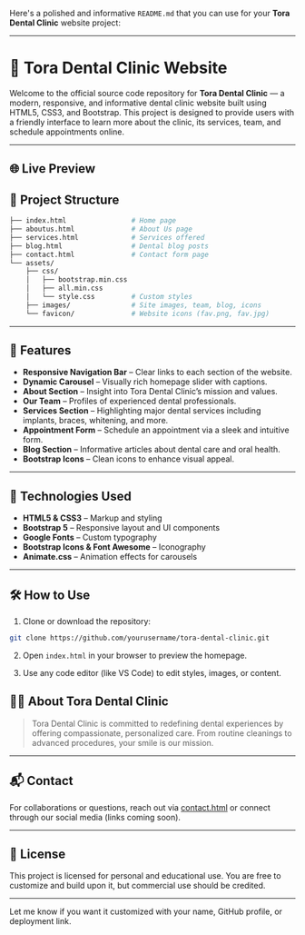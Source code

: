 Here's a polished and informative `README.md` that you can use for your **Tora Dental Clinic** website project:

---

# 🦷 Tora Dental Clinic Website

Welcome to the official source code repository for **Tora Dental Clinic** — a modern, responsive, and informative dental clinic website built using HTML5, CSS3, and Bootstrap. This project is designed to provide users with a friendly interface to learn more about the clinic, its services, team, and schedule appointments online.

---

## 🌐 Live Preview

## 📂 Project Structure

```bash
├── index.html                # Home page
├── aboutus.html              # About Us page
├── services.html             # Services offered
├── blog.html                 # Dental blog posts
├── contact.html              # Contact form page
└── assets/
    ├── css/
    │   ├── bootstrap.min.css
    │   ├── all.min.css
    │   └── style.css         # Custom styles
    ├── images/               # Site images, team, blog, icons
    └── favicon/              # Website icons (fav.png, fav.jpg)
```

---

## 🎨 Features

- **Responsive Navigation Bar** – Clear links to each section of the website.
- **Dynamic Carousel** – Visually rich homepage slider with captions.
- **About Section** – Insight into Tora Dental Clinic’s mission and values.
- **Our Team** – Profiles of experienced dental professionals.
- **Services Section** – Highlighting major dental services including implants, braces, whitening, and more.
- **Appointment Form** – Schedule an appointment via a sleek and intuitive form.
- **Blog Section** – Informative articles about dental care and oral health.
- **Bootstrap Icons** – Clean icons to enhance visual appeal.

---

## 🚀 Technologies Used

- **HTML5 & CSS3** – Markup and styling
- **Bootstrap 5** – Responsive layout and UI components
- **Google Fonts** – Custom typography
- **Bootstrap Icons & Font Awesome** – Iconography
- **Animate.css** – Animation effects for carousels

---

## 🛠️ How to Use

1. Clone or download the repository:

```bash
git clone https://github.com/yourusername/tora-dental-clinic.git
```

2. Open `index.html` in your browser to preview the homepage.

3. Use any code editor (like VS Code) to edit styles, images, or content.

## 👨‍⚕️ About Tora Dental Clinic

> Tora Dental Clinic is committed to redefining dental experiences by offering compassionate, personalized care. From routine cleanings to advanced procedures, your smile is our mission.

---

## 📬 Contact

For collaborations or questions, reach out via [contact.html](contact.html) or connect through our social media (links coming soon).

---

## 📄 License

This project is licensed for personal and educational use. You are free to customize and build upon it, but commercial use should be credited.

---

Let me know if you want it customized with your name, GitHub profile, or deployment link.